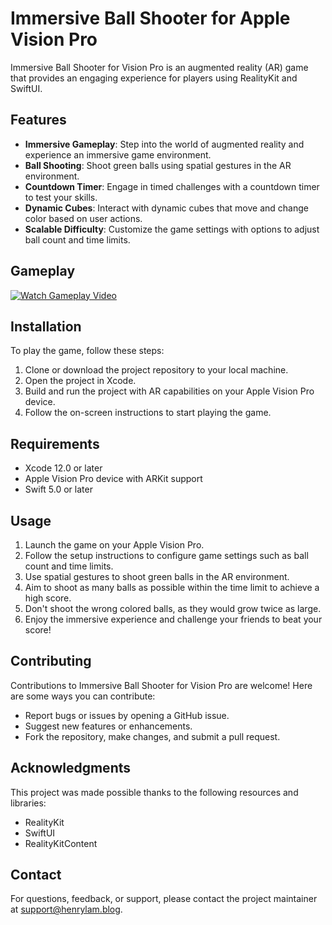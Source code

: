 # Immersive Ball Shooter for Apple Vision Pro

Immersive Ball Shooter for Vision Pro is an augmented reality (AR) game that provides an engaging experience for players using RealityKit and SwiftUI.

## Features

- **Immersive Gameplay**: Step into the world of augmented reality and experience an immersive game environment.
- **Ball Shooting**: Shoot green balls using spatial gestures in the AR environment.
- **Countdown Timer**: Engage in timed challenges with a countdown timer to test your skills.
- **Dynamic Cubes**: Interact with dynamic cubes that move and change color based on user actions.
- **Scalable Difficulty**: Customize the game settings with options to adjust ball count and time limits.

## Gameplay

[![Watch Gameplay Video](https://img.youtube.com/vi/KS_Q6PqjLKY/0.jpg)](https://www.youtube.com/watch?v=KS_Q6PqjLKY)


## Installation

To play the game, follow these steps:

1. Clone or download the project repository to your local machine.
2. Open the project in Xcode.
3. Build and run the project with AR capabilities on your Apple Vision Pro device.
4. Follow the on-screen instructions to start playing the game.

## Requirements

- Xcode 12.0 or later
- Apple Vision Pro device with ARKit support
- Swift 5.0 or later

## Usage

1. Launch the game on your Apple Vision Pro.
2. Follow the setup instructions to configure game settings such as ball count and time limits.
3. Use spatial gestures to shoot green balls in the AR environment.
4. Aim to shoot as many balls as possible within the time limit to achieve a high score.
5. Don't shoot the wrong colored balls, as they would grow twice as large.
6. Enjoy the immersive experience and challenge your friends to beat your score!

## Contributing

Contributions to Immersive Ball Shooter for Vision Pro are welcome! Here are some ways you can contribute:

- Report bugs or issues by opening a GitHub issue.
- Suggest new features or enhancements.
- Fork the repository, make changes, and submit a pull request.


## Acknowledgments

This project was made possible thanks to the following resources and libraries:

- RealityKit
- SwiftUI
- RealityKitContent

## Contact

For questions, feedback, or support, please contact the project maintainer at [support@henrylam.blog](mailto:support@henrylam.blog).


